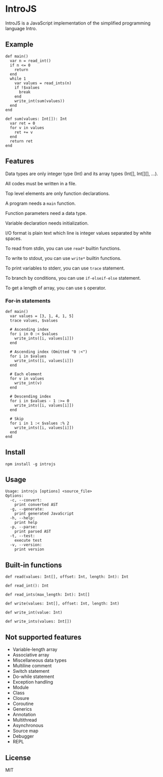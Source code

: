 # IntroJS

IntroJS is a JavaScript implementation of the simplified programming language Intro.

## Example

```
def main()
  var n = read_int()
  if n <= 0
    return
  end
  while 1
    var values = read_ints(n)
    if !$values
      break
    end
    write_int(sum(values))
  end
end

def sum(values: Int[]): Int
  var ret = 0
  for v in values
    ret += v
  end
  return ret
end
```

## Features

Data types are only integer type (Int) and its array types (Int[], Int[][], ...).

All codes must be written in a file.

Top level elements are only function declarations.

A program needs a `main` function.

Function parameters need a data type.

Variable declaration needs initialization.

I/O format is plain text which line is integer values separated by white spaces.

To read from stdin, you can use `read*` builtin functions.

To write to stdout, you can use `write*` builtin functions.

To print variables to stderr, you can use `trace` statement.

To branch by conditions, you can use `if-elseif-else` statement.

To get a length of array, you can use `$` operator.

### For-in statements

```
def main()
  var values = [3, 1, 4, 1, 5]
  trace values, $values

  # Ascending index
  for i in 0 :< $values
    write_ints([i, values[i]])
  end

  # Ascending index (Omitted "0 :<")
  for i in $values
    write_ints([i, values[i]])
  end

  # Each element
  for v in values
    write_int(v)
  end

  # Descending index
  for i in $values - 1 :>= 0
    write_ints([i, values[i]])
  end

  # Skip
  for i in 1 :< $values :% 2
    write_ints([i, values[i]])
  end
end
```

## Install

```
npm install -g introjs
```

## Usage

```
Usage: introjs [options] <source_file>
Options:
  -c, --convert:
    print converted AST
  -g, --generate:
    print generated JavaScript
  -h, --help:
    print help
  -p, --parse:
    print parsed AST
  -t, --test:
    execute test
  -v, --version:
    print version
```

## Built-in functions

```
def read(values: Int[], offset: Int, length: Int): Int
```

```
def read_int(): Int
```

```
def read_ints(max_length: Int): Int[]
```

```
def write(values: Int[], offset: Int, length: Int)
```

```
def write_int(value: Int)
```

```
def write_ints(values: Int[])
```

## Not supported features

* Variable-length array
* Associative array
* Miscellaneous data types
* Multiline comment
* Switch statement
* Do-while statement
* Exception handling
* Module
* Class
* Closure
* Coroutine
* Generics
* Annotation
* Multithread
* Asynchronous
* Source map
* Debugger
* REPL

## License

MIT
